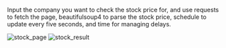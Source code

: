Input the company you want to check the stock price for, and use requests to fetch the page, beautifulsoup4 to parse the stock price, schedule to update every five seconds, and time for managing delays.

![stock_page](https://github.com/user-attachments/assets/a6c51213-169a-4053-955d-e7fa00394c4f)
![stock_result](https://github.com/user-attachments/assets/1d5b6e6c-8d5b-46a6-80bb-ffd7f5e0b3e8)
